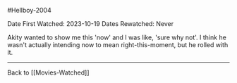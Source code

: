 #Hellboy-2004

Date First Watched:  2023-10-19
Dates Rewatched:  Never

Akity wanted to show me this 'now' and I was like, 'sure why not'.  I think he wasn't actually intending now to mean right-this-moment, but he rolled with it.

---
Back to [[Movies-Watched]]